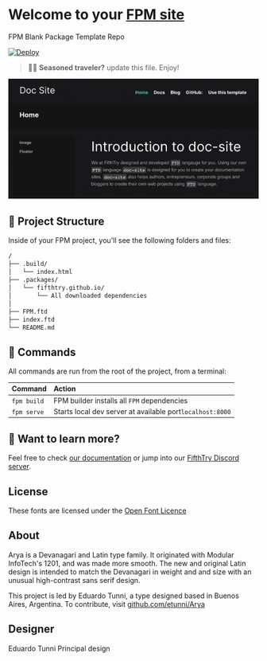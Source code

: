 # Welcome to your [FPM site](https://fpm.dev/)

FPM Blank Package Template Repo

[![Deploy](https://www.herokucdn.com/deploy/button.svg)](https://heroku.com/deploy?template=https://github.com/fifthtry/fpm-heroku&env[DOWNLOAD_BASE_URL]=https://raw.githubusercontent.com/fifthtry/arya/main/)


> 🧑‍🚀 **Seasoned traveler?** update this file. Enjoy!

![doc-site](doc-site-example.png)


## 🚀 Project Structure

Inside of your FPM project, you'll see the following folders and files:

```
/
├── .build/
│   └── index.html
├── .packages/
│   └── fifthtry.github.io/
│   	└── All downloaded dependencies
│   	
├── FPM.ftd
├── index.ftd
└── README.md
```

## 🧞 Commands

All commands are run from the root of the project, from a terminal:

| Command                | Action                                             |
| :--------------------- | :------------------------------------------------- |
| `fpm build`            | FPM builder installs all `FPM` dependencies        |
| `fpm serve`            | Starts local dev server at available port`localhost:8000`          |



## 👀 Want to learn more?

Feel free to check [our documentation](https://fpm.dev/) or jump into our [FifthTry Discord server](https://discord.gg/bucrdvptYd).



## License

These fonts are licensed under the [Open Font Licence](https://scripts.sil.org/cms/scripts/page.php?site_id=nrsi&id=OFL)

## About

Arya is a Devanagari and Latin type family. It originated with Modular InfoTech's 1201, and was made more smooth. The new and original Latin design is intended to match the Devanagari in weight and and size with an unusual high-contrast sans serif design.

This project is led by Eduardo Tunni, a type designed based in Buenos Aires, Argentina. To contribute, visit [github.com/etunni/Arya](github.com/etunni/Arya)

## Designer

Eduardo Tunni
Principal design


